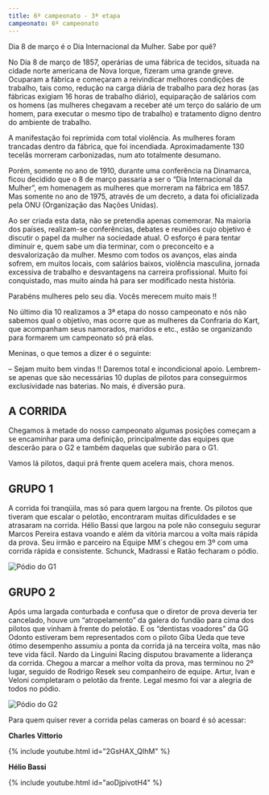 ```yaml
---
title: 6º campeonato - 3ª etapa
campeonato: 6º campeonato
---
```


Dia 8 de março é o Dia Internacional da Mulher. Sabe por quê?

No Dia 8 de março de 1857, operárias de uma fábrica de tecidos, situada na cidade norte americana de Nova Iorque, fizeram uma grande greve. Ocuparam a fábrica e começaram a reivindicar melhores condições de trabalho, tais como, redução na carga diária de trabalho para dez horas (as fábricas exigiam 16 horas de trabalho diário), equiparação de salários com os homens (as mulheres chegavam a receber até um terço do salário de um homem, para executar o mesmo tipo de trabalho) e tratamento digno dentro do ambiente de trabalho.

A manifestação foi reprimida com total violência. As mulheres foram trancadas dentro da fábrica, que foi incendiada. Aproximadamente 130 tecelãs morreram carbonizadas, num ato totalmente desumano.

Porém, somente no ano de 1910, durante uma conferência na Dinamarca, ficou decidido que o 8 de março passaria a ser o “Dia Internacional da Mulher”, em homenagem as mulheres que morreram na fábrica em 1857. Mas somente no ano de 1975, através de um decreto, a data foi oficializada pela ONU (Organização das Nações Unidas).

Ao ser criada esta data, não se pretendia apenas comemorar. Na maioria dos países, realizam-se conferências, debates e reuniões cujo objetivo é discutir o papel da mulher na sociedade atual. O esforço é para tentar diminuir e, quem sabe um dia terminar, com o preconceito e a desvalorização da mulher. Mesmo com todos os avanços, elas ainda sofrem, em muitos locais, com salários baixos, violência masculina, jornada excessiva de trabalho e desvantagens na carreira profissional. Muito foi conquistado, mas muito ainda há para ser modificado nesta história.

Parabéns mulheres pelo seu dia. Vocês merecem muito mais !!

No último dia 10 realizamos a 3ª etapa do nosso campeonato e nós não sabemos qual o objetivo, mas ocorre que as mulheres da Confraria do Kart, que acompanham seus namorados, maridos e etc., estão se organizando para formarem um campeonato só prá elas.

Meninas, o que temos a dizer é o seguinte:

– Sejam muito bem vindas !! Daremos total e incondicional apoio. Lembrem-se apenas que são necessárias 10 duplas de pilotos para conseguirmos exclusividade nas baterias. No mais, é diversão pura.

## A CORRIDA

Chegamos à metade do nosso campeonato algumas posições começam a se encaminhar para uma definição, principalmente das equipes que descerão para o G2 e também daquelas que subirão para o G1.

Vamos lá pilotos, daqui prá frente quem acelera mais, chora menos.

## GRUPO 1

A corrida foi tranqüila, mas só para quem largou na frente. Os pilotos que tiveram que escalar o pelotão, encontraram muitas dificuldades e se atrasaram na corrida. Hélio Bassi que largou na pole não conseguiu segurar Marcos Pereira estava voando e além da vitória marcou a volta mais rápida da prova. Seu irmão e parceiro na Equipe MM´s chegou em 3º com uma corrida rápida e consistente. Schunck, Madrassi e Ratão fecharam o pódio.

![Pódio do G1](/uploads/Podio2013_sem1_prova03_AldeiaG1.jpg)

## GRUPO 2

Após uma largada conturbada e confusa que o diretor de prova deveria ter cancelado, houve um “atropelamento” da galera do fundão para cima dos pilotos que vinham à frente do pelotão. E os “dentistas voadores” da GG Odonto estiveram bem representados com o piloto Giba Ueda que teve ótimo desempenho assumiu a ponta da corrida já na terceira volta, mas não teve vida fácil. Nardo da Linguini Racing disputou bravamente a liderança da corrida. Chegou a marcar a melhor volta da prova, mas terminou no 2º lugar, seguido de Rodrigo Resek seu companheiro de equipe. Artur, Ivan e Veloni completaram o pelotão da frente. Legal mesmo foi var a alegria de todos no pódio.

![Pódio do G2](/uploads/Podio2013_sem1_prova03_AldeiaG2.jpg)

Para quem quiser rever a corrida pelas cameras on board é só acessar:

**Charles Vittorio** 

{% include youtube.html id="2GsHAX_QIhM" %}

**Hélio Bassi** 

{% include youtube.html id="aoDjpivotH4" %}
